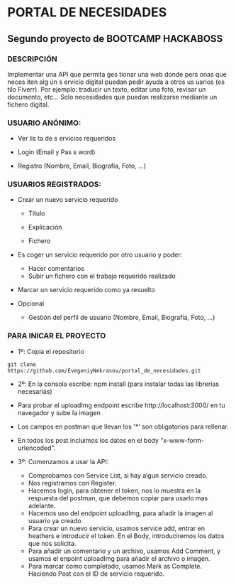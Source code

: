 # **PORTAL DE NECESIDADES**
## Segundo proyecto de BOOTCAMP HACKABOSS

### **DESCRIPCIÓN**
Implementar  una API  que permita  ges tionar una web donde  pers onas  que neces iten alg ún 
s ervicio digital puedan  pedir ayuda a otros  us uarios  (es tilo Fiverr). Por  ejemplo:  traducir  un 
texto, editar una foto, revisar un documento, etc... Solo necesidades que puedan realizarse 
mediante  un fichero  digital. 
 
 
 
### **USUARIO ANÓNIMO:**

- Ver lis ta de s ervicios  requeridos  

- Login (Email y Pas s word) 

- Registro (Nombre, Email, Biografía, Foto, ...) 
 
### **USUARIOS REGISTRADOS:** 

-  Crear un nuevo  servicio requerido 

   - Título 

   - Explicación 

   - Fichero

- Es coger un servicio requerido  por  otro  usuario y poder:  
    - Hacer comentarios  
    - Subir  un fichero  con el trabajo  requerido  realizado
  
- Marcar  un servicio requerido  como  ya resuelto

- Opcional 
    - Gestión del perfil de usuario (Nombre, Email, Biografía, Foto, ...) 

### PARA INICAR EL PROYECTO

- 1º: Copia el repositorio
```
git clone https://github.com/EvegeniyNekrasov/portal_de_necesidades.git
```
- 2º: En la consola escribe: npm install (para instalar todas las librerias necesarias)
- Para probar el uploadImg endpoint escribe http://localhost:3000/ en tu navegador y sube la imagen
- Los campos en postman que llevan los '*' son obligatorios para rellenar.
- En todos los post incluimos los datos en el body "x-www-form-urlencoded".

- 3º: Comenzamos a usar la API:
    - Comprobamos con Service List, si hay algun servicio creado.
    - Nos registramos con Register.
    - Hacemos login, para obtener el token, nos lo muestra en la respuesta del postman, que debemos copiar para usarlo mas adelante.
    - Hacemos uso del endpoint uploadImg, para añadir la imagen al usuario ya creado.
    - Para crear un nuevo servicio, usamos service add, entrar en heathers e introducir el token. En el Body, introduciremos los datos que nos solicita.
    - Para añadir un comentario y un archivo, usamos Add Comment, y usamos el enpoint uploadImg para añadir el archivo o imagen.
    - Para marcar como completado, usamos Mark as Complete. Haciendo Post con el ID de servicio requerido.